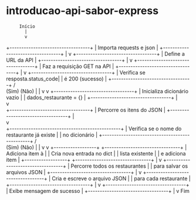 # introducao-api-sabor-express


         Início
           |
           v
+----------------------------------+
| Importa requests e json         |
+----------------------------------+
           |
           v
+----------------------------------+
| Define a URL da API             |
+----------------------------------+
           |
           v
+----------------------------------+
| Faz a requisição GET na API     |
+----------------------------------+
           |
           v
+----------------------------------+
| Verifica se resposta.status_code|
| é 200 (sucesso)                 |
+----------------------------------+
       /       \
     (Sim)     (Não)
      |          |
      v          v
+----------------------------------+
| Inicializa dicionário vazio      |
| dados_restaurante = {}           |
+----------------------------------+
      |      
      v      
+----------------------------------+
| Percorre os itens do JSON       |
+----------------------------------+
      |      
      v      
+-----------------------------------------------+
| Verifica se o nome do restaurante já existe  |
| no dicionário                                |
+-----------------------------------------------+
       /       \
     (Sim)     (Não)
      |          |
      v          v
+------------------+   +--------------------------------+
| Adiciona item à  |   | Cria nova entrada no dict    |
| lista existente  |   | e adiciona item              |
+------------------+   +--------------------------------+
           |
           v
+----------------------------------+
| Percorre todos os restaurantes  |
| para salvar os arquivos JSON    |
+----------------------------------+
           |
           v
+----------------------------------+
| Cria e escreve o arquivo JSON   |
| para cada restaurante           |
+----------------------------------+
           |
           v
+----------------------------------+
| Exibe mensagem de sucesso       |
+----------------------------------+
           |
           v
          Fim
